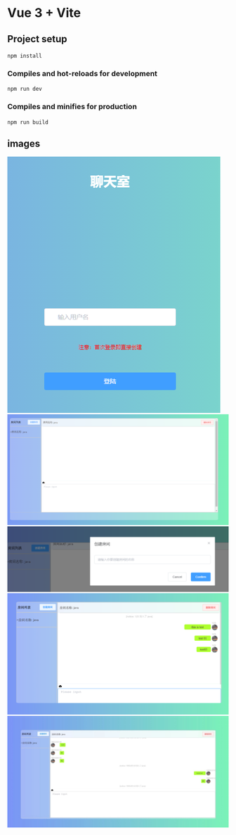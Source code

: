 # Vue 3 + Vite
## Project setup
```
npm install
```
### Compiles and hot-reloads for development
```
npm run dev
```
### Compiles and minifies for production
```
npm run build
```

## images
![Image text](https://github.com/Coder-Yc/chatRoom/blob/main/images/%E5%9B%BE%E7%89%871.png)
![Image text](https://github.com/Coder-Yc/chatRoom/blob/main/images/%E5%9B%BE%E7%89%872.png)
![Image text](https://github.com/Coder-Yc/chatRoom/blob/main/images/%E5%9B%BE%E7%89%873.png)
![Image text](https://github.com/Coder-Yc/chatRoom/blob/main/images/%E5%9B%BE%E7%89%874.png)
![Image text](https://github.com/Coder-Yc/chatRoom/blob/main/images/%E5%9B%BE%E7%89%875.png)
